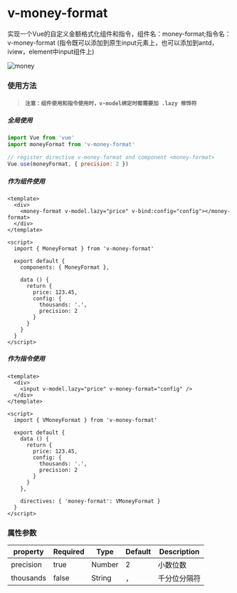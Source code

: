 # v-money-format #

实现一个Vue的自定义金额格式化组件和指令，组件名：money-format;指令名：v-money-format
(指令既可以添加到原生input元素上，也可以添加到antd，iview，element中input组件上)

![money](http://qgfpzxtq0.hb-bkt.clouddn.com/money.gif)

### 使用方法

> #### `注意：组件使用和指令使用时，v-model绑定时都需要加 .lazy 修饰符`

##### 全局使用

```javascript
import Vue from 'vue'
import moneyFormat from 'v-money-format'

// register directive v-money-format and component <money-format>
Vue.use(moneyFormat, { precision: 2 })
```

##### 作为组件使用

```vue
<template>
  <div>
    <money-format v-model.lazy="price" v-bind:config="config"></money-format>
  </div>
</template>

<script>
  import { MoneyFormat } from 'v-money-format'

  export default {
    components: { MoneyFormat },

    data () {
      return {
        price: 123.45,
        config: {
          thousands: '.',
          precision: 2
        }
      }
    }
  }
</script>
```

##### 作为指令使用

```vue
<template>
  <div>
    <input v-model.lazy="price" v-money-format="config" />
  </div>
</template>

<script>
  import { VMoneyFormat } from 'v-money-format'

  export default {
    data () {
      return {
        price: 123.45,
        config: {
          thousands: '.',
          precision: 2
        }
      }
    },

    directives: { 'money-format': VMoneyFormat }
  }
</script>
```

### 属性参数

| property  | Required | Type   | Default | Description  |
| --------- | -------- | ------ | ------- | ------------ |
| precision | true     | Number | 2       | 小数位数     |
| thousands | false    | String | ，      | 千分位分隔符 |

